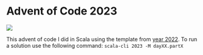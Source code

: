 # Advent of Code 2023

![](https://img.shields.io/badge/stars%20⭐-10-yellow)

This advent of code I did in Scala using the template from [year 2022](https://github.com/scalacenter/scala-advent-of-code/tree/main/2022).
To run a solution use the following command: `scala-cli 2023 -M dayXX.partX`

